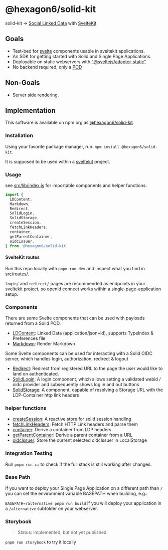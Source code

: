 # @hexagon6/solid-kit

solid-kit -> [Social Linked Data](https://solidproject.org) with [SvelteKit](https://kit.svelte.dev/)

## Goals

- Test-bed for [svelte](https://svelte.dev/) components usable in sveltekit applications.
- An SDK for getting started with Solid and Single Page Applications.
- Deployable on static webservers with ["@sveltejs/adapter-static"](https://github.com/sveltejs/kit/tree/main/packages/adapter-static#sveltejsadapter-static)
- No backend required, only a [POD](https://solidproject.org/for-developers#hosted-pod-services)

## Non-Goals

- Server side rendering.

## Implementation

This software is available on npm.org as [@hexagon6/solid-kit](https://www.npmjs.com/package/@hexagon6/solid-kit).

### Installation

Using your favorite package manager, run: `npm install @hexagon6/solid-kit`.

It is supposed to be used within a [sveltekit](https://kit.svelte.dev/docs/creating-a-project) project.

### Usage

see [src/lib/index.js](src/lib/index.js) for importable components and helper functions:

```javascript
import {
  LDContent,
  Markdown,
  Redirect,
  SolidLogin,
  SolidStorage,
  createSession,
  fetchLinkHeaders,
  container,
  getParentContainer,
  oidcIssuer,
} from '@hexagon6/solid-kit'
```

#### SvelteKit routes

Run this repo locally with `pnpm run dev` and inspect what you find in [src/routes/](src/routes).

`login/` and `redirect/` pages are recommended as endpoints in your sveltekit project, so openid connect works within a single-page-application setup.

### Components

There are some Svelte components that can be used with payloads returned from a Solid POD.

- [LDContent](src/lib/components/LDContent.svelte): Linked Data (application/json+ld), supports TypeIndex & Preferences file
- [Markdown](src/lib/components/Markdown.svelte): Render Markdown

Some Svelte components can be used for interacting with a Solid OIDC server, which handles login, authorization, redirect & logout

- [Redirect](src/lib/components/Redirect.svelte): Redirect from registered URL to the page the user would like to land on authenticated.
- [SolidLogin](src/lib/components/SolidLogin.svelte): A login component, which allows setting a validated webid / oidc provider and subsequently shows log in and out buttons
- [SolidStorage](src/lib/component/SolidStorage.svelte): A component, capable of resolving a Storage URL with the LDP-Container http link headers

### helper functions

- [createSession](src/lib/solid/sessions.svelte.js): A reactive store for solid session handling
- [fetchLinkHeaders](src/lib/solid/ldp-storage.js): Fetch HTTP Link headers and parse them
- [container](src/lib/solid/ldp-storage.js): Derive a container from LDP headers
- [getParentContainer](src/lib/solid/ldp-storage.js): Derive a parent container from a URL
- [oidcIssuer](src/lib/solid/localstorage.js): Store the current selected oidcIssuer in LocalStorage

### Integration Testing

Run `pnpm run ci` to check if the full stack is still working after changes.

### Base Path

If you want to deploy your Single Page Application on a different path than `/` you can set the environment variable BASEPATH when building, e.g.:

`BASEPATH=/alternative pnpm run build` if you will deploy your application in a `/alternative` subfolder on your webserver.

### Storybook

> Status: Implemented, but not yet published

`pnpm run storybook` to try it locally
